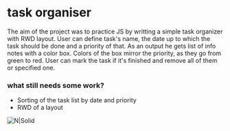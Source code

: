 
# task organiser
The aim of the project was to practice JS by writting a simple task organizer with RWD layout.
User can define task's name, the date up to which the task should be done and a priority of that. As an output he gets list of info notes with a color box. Colors of the box mirror the priority, as they go from green to red.
User can mark the task if it's finished and remove all of them or specified one.

### what still needs some work?
 - Sorting of the task list by date and priority
 - RWD of a layout

![N|Solid](https://preview.ibb.co/kLf02U/dolis.png)


